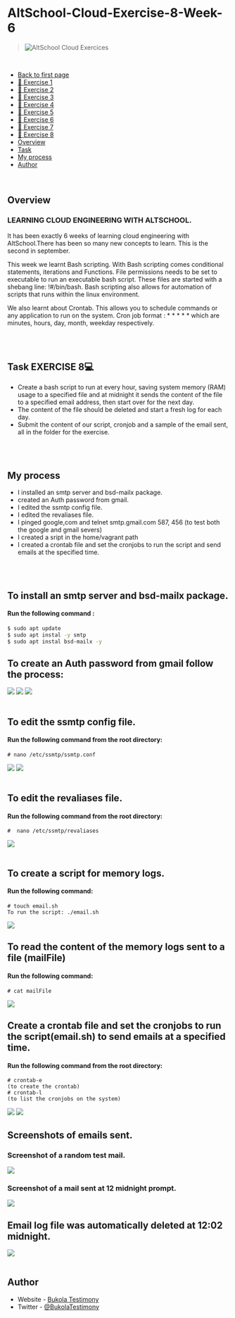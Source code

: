   # AltSchool-Cloud-Exercise-8-Week-6


> ![AltSchool Cloud Exercices](../cloud3.JPG) 

<br>

- [Back to first page](../README.md)
- [📔 Exercise 1](../README.md)
- [📔 Exercise 2](../Exercise-2/exercise2.md)
- [📔 Exercise 3](../Exercise-3/exercise3.md)
- [📔 Exercise 4](../Exercise-4/exercise4.md)
- [📔 Exercise 5](../Exercise-5/exercise5.md)
- [📔 Exercise 6](../Exercise-6/exercise6.md)
- [📔 Exercise 7](../Exercise-7/exercise7.md)
- [📔 Exercise 8](../Exercise-8/exercise8.md)
- [Overview](#overview) 
- [Task](#Task-EXERCISE-8) 
- [My process](#my-process)
- [Author](#author)


<br>

## Overview
### LEARNING CLOUD ENGINEERING WITH ALTSCHOOL.
<p>
It has been exactly 6 weeks of learning cloud engineering with AltSchool.There has been so many new concepts to learn. This is the second in september.
</p> 
<p>This week we learnt Bash scripting. With Bash scripting comes conditional statements, iterations and Functions. File permissions needs to be set to executable to run an executable bash script. These files are started with a shebang line: !#/bin/bash. Bash scripting also allows for automation of scripts that runs within the linux environment.
</p>

<p>We also learnt about Crontab. This allows you to schedule commands or any application to run on the system. Cron job format : * * * * * which are minutes, hours, day, month, weekday respectively.
</p>
<br>
<br>


## Task EXERCISE 8💻
-  Create a bash script to run at every hour, saving system memory (RAM) usage to a specified file and at midnight it sends the content of the file to a specified email address, then start over for the next day.
- The content of the file should be deleted and start a fresh log for each day.
- Submit the content of our script, cronjob and a sample of the email sent, all in the folder for the exercise.

<br>
<br>


## My process
- I installed an smtp server and bsd-mailx package.
- created an Auth password from gmail. 
- I edited the ssmtp config file. 
- I edited the revaliases file.
- I pinged google,com and telnet smtp.gmail.com 587, 456 (to test both the google and gmail severs)
- I created a sript in the home/vagrant path 
- I created a crontab file and set the cronjobs to run the script and send emails at the specified time.

<br>
<br>

## To install an smtp server and bsd-mailx package.
#### Run the following command :

```bash
$ sudo apt update
$ sudo apt instal -y smtp
$ sudo apt instal bsd-mailx -y

```

## To create an Auth password from gmail follow the process:
<img src="./images/Google-acct1.JPG">
<img src="./images/Google-acct2.JPG">
<img src="./images/Google-acct3.JPG">
<br>
<br>


## To edit the ssmtp config file.

#### Run the following command from the root directory:

```console
# nano /etc/ssmtp/ssmtp.conf
```


<img src="./images/smtp-config1.png">
<img src="./images/smtp-config2.png">
<br>
<br>  





## To edit the revaliases file.

#### Run the following command from the root directory:

```console
#  nano /etc/ssmtp/revaliases

```
<img src="./images/revaliases-config.png">
<br>
<br> 


## To create a script for memory logs.
#### Run the following command:

```console
# touch email.sh
To run the script: ./email.sh
```
<img src="./images/EmailscrptConfig.JPG">
<br> 


## To read the content of the memory logs sent to a file (mailFile)

#### Run the following command:

```console
# cat mailFile

```
<img src="./images/cat-mailfile.png">
<br> 



## Create a crontab file and set the cronjobs to run the script(email.sh) to send emails at a specified time.

#### Run the following command from the root directory:

```console
# crontab-e 
(to create the crontab)
# crontab-l 
(to list the cronjobs on the system)
```
<img src="./images/cronjob1.JPG">
<img src="./images/cronjob2.JPG">
<br>


## Screenshots of emails sent.

### Screenshot of a random test mail.
<img src="./images/Email2.png">

### Screenshot of a mail sent at 12 midnight prompt.
<img src="./images/Gmail - VAGRANT MEMORY LOG.JPG">
<br>  


## Email log file was automatically deleted at 12:02 midnight.
<img src="./images/mailFile-deleted.JPG">
<br>
<br>

## Author

- Website - [Bukola Testimony](https://bukola-testimony.github.io/My-Portfolio-website/)
- Twitter - [@BukolaTestimony](https://twitter.com/BukolaTestimony)


